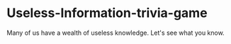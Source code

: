 # Useless-Information-trivia-game
Many of us have a wealth of useless knowledge. Let's see what you know.
